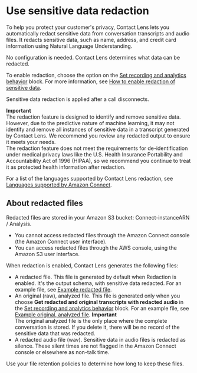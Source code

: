 # Use sensitive data redaction<a name="sensitive-data-redaction"></a>

To help you protect your customer's privacy, Contact Lens lets you automatically redact sensitive data from conversation transcripts and audio files\. It redacts sensitive data, such as name, address, and credit card information using Natural Language Understanding\. 

No configuration is needed\. Contact Lens determines what data can be redacted\.

To enable redaction, choose the option on the [Set recording and analytics behavior](set-recording-behavior.md) block\. For more information, see [How to enable redaction of sensitive data](enable-analytics.md#enable-redaction)\.

Sensitive data redaction is applied after a call disconnects\.

**Important**  
The redaction feature is designed to identify and remove sensitive data\. However, due to the predictive nature of machine learning, it may not identify and remove all instances of sensitive data in a transcript generated by Contact Lens\. We recommend you review any redacted output to ensure it meets your needs\.   
The redaction feature does not meet the requirements for de\-identification under medical privacy laws like the U\.S\. Health Insurance Portability and Accountability Act of 1996 \(HIPAA\), so we recommend you continue to treat it as protected health information after redaction\.

For a list of the languages supported by Contact Lens redaction, see [Languages supported by Amazon Connect](supported-languages.md)\.

## About redacted files<a name="about-redacted-files"></a>

Redacted files are stored in your Amazon S3 bucket: Connect\-instanceARN / Analysis\.
+ You cannot access redacted files through the Amazon Connect console \(the Amazon Connect user interface\)\.
+ You can access redacted files through the AWS console, using the Amazon S3 user interface\.

When redaction is enabled, Contact Lens generates the following files:
+ A redacted file\. This file is generated by default when Redaction is enabled\. It's the output schema, with sensitive data redacted\. For an example file, see [Example redacted file](contact-lens-example-output-files.md#example-redacted-file)\.
+ An original \(raw\), analyzed file\. This file is generated only when you choose **Get redacted and original transcripts with redacted audio** in the [Set recording and analytics behavior](set-recording-behavior.md) block\. For an example file, see [Example original, analyzed file](contact-lens-example-output-files.md#example-original-output-file)\.
**Important**  
The original analyzed file is the only place where the complete conversation is stored\. If you delete it, there will be no record of the sensitive data that was redacted\.
+ A redacted audio file \(wav\)\. Sensitive data in audio files is redacted as silence\. These silent times are not flagged in the Amazon Connect console or elsewhere as non\-talk time\. 

Use your file retention policies to determine how long to keep these files\. 